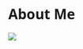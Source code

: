 <h1
            style="
                font-family: system-ui, -apple-system, BlinkMacSystemFont, 'Segoe UI', Roboto, Oxygen, Ubuntu, Cantarell,
                    'Open Sans', 'Helvetica Neue', sans-serif;
            "
        >
            About Me
        </h1>
        <a href="https://www.linkedin.com/in/gerald-diego/">
            <img
                src="https://img.shields.io/badge/linkedin-%230077B5.svg?&style=for-the-badge&logo=linkedin&logoColor=white"
            />
        </a>
